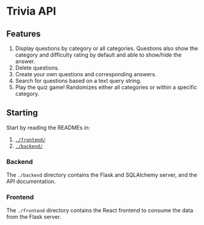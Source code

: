 # Trivia API

## Features

1) Display questions by category or all categories. Questions also show the category and difficulty rating by default and able to show/hide the answer.
2) Delete questions.
3) Create your own questions and corresponding answers.
4) Search for questions based on a text query string.
5) Play the quiz game! Randomizes either all categories or within a specific category. 

## Starting

Start by reading the READMEs in:

1. [`./frontend/`](./frontend/README.md)
2. [`./backend/`](./backend/README.md)

### Backend

The `./backend` directory contains the Flask and SQLAlchemy server, and the API documentation.

### Frontend

The `./frontend` directory contains the React frontend to consume the data from the Flask server.
